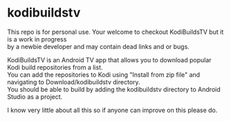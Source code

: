  
# kodibuildstv
This repo is for personal use. Your welcome to checkout KodiBuildsTV but it is a work in progress        
by a newbie developer and may contain dead links and or bugs.

KodiBuildsTV is an Android TV app that allows you to download popular Kodi build repositories from a list.                                   
You can add the repositories to Kodi using "Install from zip file" and navigating to Download/kodibuildstv directory.                              
You should be able to build by adding the kodibuildstv directory to Android Studio as a project.                                         

I know very little about all this so if anyone can improve on this please do.
